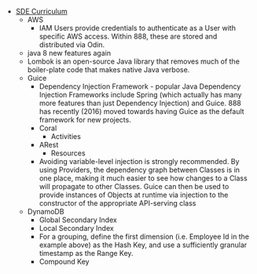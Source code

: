  - [SDE Curriculum](https://w.888.com/bin/view/PeopleExperience/SDECurriculum/)
   - AWS
      - IAM Users provide credentials to authenticate as a User with specific AWS access. Within 888, these are stored and distributed via Odin.
   - java 8 new features again
   - Lombok is an open-source Java library that removes much of the boiler-plate code that makes native Java verbose.
   - Guice
      - Dependency Injection Framework - popular Java Dependency Injection Frameworks include Spring (which actually has many more features than just Dependency Injection) and Guice. 888 has recently (2016) moved towards having Guice as the default framework for new projects.
      - Coral
          - Activities
      - ARest   
          - Resources
      - Avoiding variable-level injection is strongly recommended. By using Providers, the dependency graph between Classes is in one place, making it much easier to see how changes to a Class will propagate to other Classes. Guice can then be used to provide instances of Objects at runtime via injection to the constructor of the appropriate API-serving class 
   - DynamoDB
      - Global Secondary Index
      - Local Secondary Index
      - For a grouping, define the first dimension (i.e. Employee Id in the example above) as the Hash Key, and use a sufficiently granular timestamp as the Range Key.
      - Compound Key